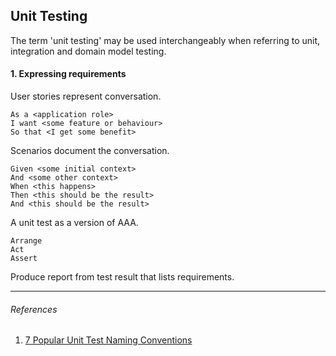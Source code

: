 ## Unit Testing

The term 'unit testing' may be used interchangeably when referring to unit, integration and domain model testing.

#### 1. Expressing requirements

User stories represent conversation.

    As a <application role>
    I want <some feature or behaviour>
    So that <I get some benefit>

Scenarios document the conversation.

    Given <some initial context>
    And <some other context>
    When <this happens>
    Then <this should be the result>
    And <this should be the result>

A unit test as a version of AAA.

    Arrange
    Act
    Assert

Produce report from test result that lists requirements.

___

###### References

 1. [7 Popular Unit Test Naming Conventions](https://dzone.com/articles/7-popular-unit-test-naming)
